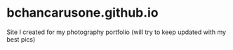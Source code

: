 # bchancarusone.github.io
Site I created for my photography portfolio (will try to keep updated with my best pics)
